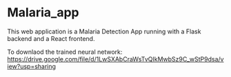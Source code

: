 # Malaria_app

This web application is a Malaria Detection App running with a Flask backend and a React frontend.

To downlaod the trained neural network: https://drive.google.com/file/d/1LwSXAbCraWsTvQIkMwbSz9C_wStP9dsa/view?usp=sharing
